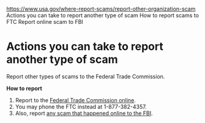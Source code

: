 

https://www.usa.gov/where-report-scams/report-other-organization-scam
Actions you can take to report another type of scam
How to report scams to FTC
Report online scam to FBI

# Actions you can take to report another type of scam

Report other types of scams to the Federal Trade Commission.

**How to report**

1. Report to the [Federal Trade Commission online](https://reportfraud.ftc.gov/?orgcode=USAGOV).
2. You may phone the FTC instead at 1-877-382-4357.
3. Also, report [any scam that happened online to the FBI](https://www.ic3.gov/Home/Index).
